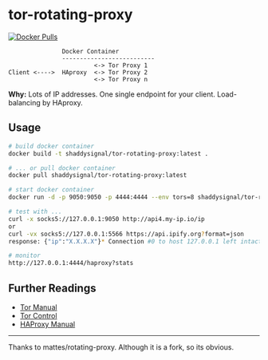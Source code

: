 tor-rotating-proxy
=====================

[![Docker Pulls](https://img.shields.io/docker/pulls/shaddysignal/tor-rotating-proxy.svg)](https://hub.docker.com/r/shaddysignal/tor-rotating-proxy/)

```
               Docker Container
               --------------------------
                        <-> Tor Proxy 1
Client <---->  HAproxy  <-> Tor Proxy 2
                        <-> Tor Proxy n
```

__Why:__ Lots of IP addresses. One single endpoint for your client.
Load-balancing by HAproxy.

Usage
-----

```bash
# build docker container
docker build -t shaddysignal/tor-rotating-proxy:latest .

# ... or pull docker container
docker pull shaddysignal/tor-rotating-proxy:latest

# start docker container
docker run -d -p 9050:9050 -p 4444:4444 --env tors=8 shaddysignal/tor-rotating-proxy # default tors=10

# test with ...
curl -x socks5://127.0.0.1:9050 http://api4.my-ip.io/ip
or
curl -vx socks5://127.0.0.1:5566 https://api.ipify.org?format=json
response: {"ip":"X.X.X.X"}* Connection #0 to host 127.0.0.1 left intact

# monitor
http://127.0.0.1:4444/haproxy?stats
```


Further Readings
----------------

 * [Tor Manual](https://www.torproject.org/docs/tor-manual.html.en)
 * [Tor Control](https://www.thesprawl.org/research/tor-control-protocol/)
 * [HAProxy Manual](http://cbonte.github.io/haproxy-dconv/configuration-1.5.html)

--------------

Thanks to mattes/rotating-proxy. Although it is a fork, so its obvious.

